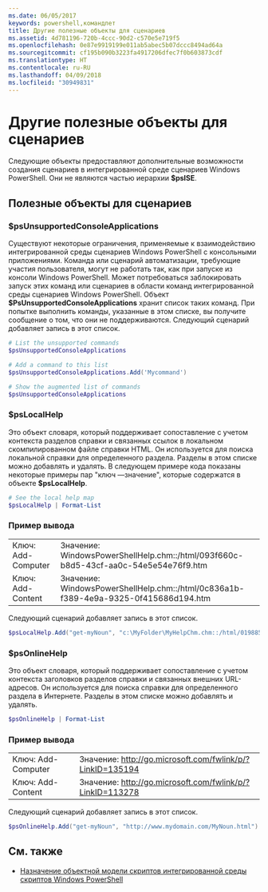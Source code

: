 ```yaml
---
ms.date: 06/05/2017
keywords: powershell,командлет
title: Другие полезные объекты для сценариев
ms.assetid: 4d781196-720b-4ccc-90d2-c570e5e719f5
ms.openlocfilehash: 0e87e9919199e011ab5abec5b07dccc8494ad64a
ms.sourcegitcommit: cf195b090b3223fa4917206dfec7f0b603873cdf
ms.translationtype: HT
ms.contentlocale: ru-RU
ms.lasthandoff: 04/09/2018
ms.locfileid: "30949831"
---
```

# <a name="other-useful-scripting-objects"></a>Другие полезные объекты для сценариев

Следующие объекты предоставляют дополнительные возможности создания сценариев в интегрированной среде сценариев Windows PowerShell. Они не являются частью иерархии **$psISE**.

## <a name="useful-scripting-objects"></a>Полезные объекты для сценариев

### <a name="psunsupportedconsoleapplications"></a>$psUnsupportedConsoleApplications

Существуют некоторые ограничения, применяемые к взаимодействию интегрированной среды сценариев Windows PowerShell с консольными приложениями. Команда или сценарий автоматизации, требующие участия пользователя, могут не работать так, как при запуске из консоли Windows PowerShell. Может потребоваться заблокировать запуск этих команд или сценариев в области команд интегрированной среды сценариев Windows PowerShell. Объект **$PsUnsupportedConsoleApplications** хранит список таких команд. При попытке выполнить команды, указанные в этом списке, вы получите сообщение о том, что они не поддерживаются. Следующий сценарий добавляет запись в этот список.

```powershell
# List the unsupported commands
$psUnsupportedConsoleApplications

# Add a command to this list
$psUnsupportedConsoleApplications.Add('Mycommand')

# Show the augmented list of commands
$psUnsupportedConsoleApplications
```

### <a name="pslocalhelp"></a>$psLocalHelp

Это объект словаря, который поддерживает сопоставление с учетом контекста разделов справки и связанных ссылок в локальном скомпилированном файле справки HTML. Он используется для поиска локальной справки для определенного раздела. Разделы в этом списке можно добавлять и удалять. В следующем примере кода показаны некоторые примеры пар "ключ —значение", которые содержатся в объекте **$psLocalHelp**.

```powershell
# See the local help map
$psLocalHelp | Format-List
```

### <a name="sample-output"></a>Пример вывода

|||
|-|-|
|Ключ: Add-Computer|Значение: WindowsPowerShellHelp.chm::/html/093f660c-b8d5-43cf-aa0c-54e5e54e76f9.htm|
|Ключ: Add-Content|Значение: WindowsPowerShellHelp.chm::/html/0c836a1b-f389-4e9a-9325-0f415686d194.htm|

Следующий сценарий добавляет запись в этот список.

```powershell
$psLocalHelp.Add("get-myNoun", "c:\MyFolder\MyHelpChm.chm::/html/0198854a-1298-57ae-aa0c-87b5e5a84712.htm")
```

### <a name="psonlinehelp"></a>$psOnlineHelp

Это объект словаря, который поддерживает сопоставление с учетом контекста заголовков разделов справки и связанных внешних URL-адресов. Он используется для поиска справки для определенного раздела в Интернете. Разделы в этом списке можно добавлять и удалять.

```powershell
$psOnlineHelp | Format-List
```

### <a name="sample-output"></a>Пример вывода

|||
|-|-|
|Ключ: Add-Computer|Значение: http://go.microsoft.com/fwlink/p/?LinkID=135194|
|Ключ: Add-Content|Значение: http://go.microsoft.com/fwlink/p/?LinkID=113278|

 Следующий сценарий добавляет запись в этот список.

```powershell
$psOnlineHelp.Add("get-myNoun", "http://www.mydomain.com/MyNoun.html")
```

## <a name="see-also"></a>См. также

- [Назначение объектной модели скриптов интегрированной среды скриптов Windows PowerShell](../../core-powershell/ise/Purpose-of-the-Windows-PowerShell-ISE-Scripting-Object-Model.md)